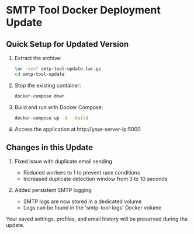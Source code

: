 # SMTP Tool Docker Deployment Update

## Quick Setup for Updated Version

1. Extract the archive:
   ```bash
   tar -xzvf smtp-tool-update.tar.gz
   cd smtp-tool-update
   ```

2. Stop the existing container:
   ```bash
   docker-compose down
   ```

3. Build and run with Docker Compose:
   ```bash
   docker-compose up -d --build
   ```

4. Access the application at http://your-server-ip:5000

## Changes in this Update

1. Fixed issue with duplicate email sending
   - Reduced workers to 1 to prevent race conditions
   - Increased duplicate detection window from 3 to 10 seconds

2. Added persistent SMTP logging
   - SMTP logs are now stored in a dedicated volume
   - Logs can be found in the 'smtp-tool-logs' Docker volume

Your saved settings, profiles, and email history will be preserved during the update.

